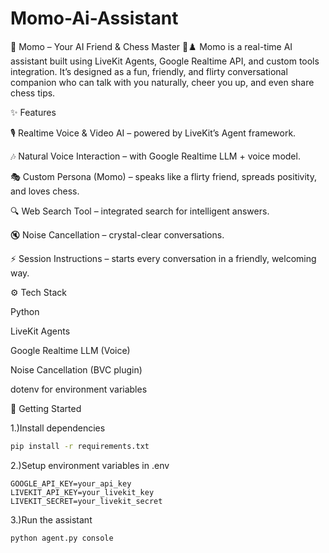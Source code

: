 # Momo-Ai-Assistant
🎤 Momo – Your AI Friend &amp; Chess Master 🤖♟️  Momo is a real-time AI assistant built using LiveKit Agents, Google Realtime API, and custom tools integration. It’s designed as a fun, friendly, and flirty conversational companion who can talk with you naturally, cheer you up, and even share chess tips.

✨ Features

🎙 Realtime Voice & Video AI – powered by LiveKit’s Agent framework.

🎶 Natural Voice Interaction – with Google Realtime LLM + voice model.

🎭 Custom Persona (Momo) – speaks like a flirty friend, spreads positivity, and loves chess.

🔍 Web Search Tool – integrated search for intelligent answers.

🔇 Noise Cancellation – crystal-clear conversations.

⚡ Session Instructions – starts every conversation in a friendly, welcoming way.

⚙️ Tech Stack

Python

LiveKit Agents

Google Realtime LLM (Voice)

Noise Cancellation (BVC plugin)

dotenv for environment variables


🚀 Getting Started

1.)Install dependencies
```bash
pip install -r requirements.txt
```
2.)Setup environment variables in .env

```env
GOOGLE_API_KEY=your_api_key
LIVEKIT_API_KEY=your_livekit_key
LIVEKIT_SECRET=your_livekit_secret
```


3.)Run the assistant

```bash
python agent.py console
```



